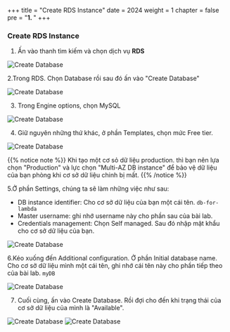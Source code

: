 +++
title = "Create RDS Instance"
date = 2024
weight = 1
chapter = false
pre = "<b>1. </b>"
+++

### Create RDS Instance

1. Ấn vào thanh tìm kiếm và chọn dịch vụ **RDS**

![Create Database](../../images/1/1.0.png)

2.Trong RDS. Chọn Database rồi sau đó ấn vào "Create Database"

![Create Database](../../images/1/1.1.png)

3. Trong Engine options, chọn MySQL

![Create Database](../../images/1/1.2.png)

4. Giữ nguyên những thứ khác, ở phần Templates, chọn mức Free tier.

![Create Database](../../images/1/1.7.png)


{{% notice note %}}
Khi tạo một cơ sỏ dữ liệu production. thì bạn nên lựa chọn "Production" và lực chọn "Multi-AZ DB instance" để bảo vệ dữ liệu của bạn phòng khi cơ sở dữ liệu chinh bị mất.
{{% /notice %}}

5.Ở phần Settings, chúng ta sẽ làm những việc như sau:
  - DB instance identifier: Cho cơ sở dữ liệu của bạn một cái tên. `db-for-lambda`
  - Master username: ghi nhớ username này cho phần sau của bài lab.
  - Credentials management: Chọn Self managed. Sau đó nhập mật khẩu cho cơ sở dữ liệu của bạn.

  ![Create Database](../../images/1/1.4.png)

6.Kéo xuống đến Additional configuration. Ở phần Initial database name. Cho cơ sở dữ liệu mình một cái tên, ghi nhớ cái tên này cho phần tiếp theo của bài lab. `myDB`

  ![Create Database](../../images/1/1.5.png)

7. Cuối cùng, ấn vào Create Database. Rồi đợi cho đến khi trạng thái của cơ sở dữ liệu của mình là "Available".

  ![Create Database](../../images/1/1.6.png)
  ![Create Database](../../images/1/1.8.png)